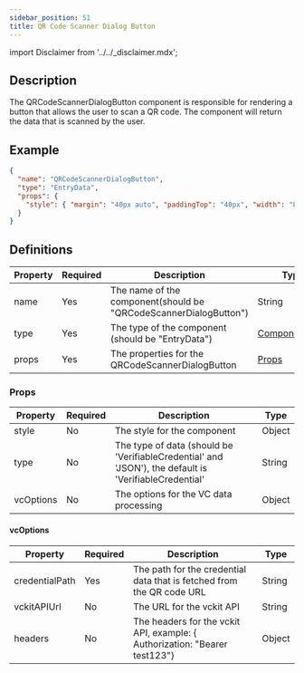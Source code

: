 ```yaml
---
sidebar_position: 51
title: QR Code Scanner Dialog Button
---
```


import Disclaimer from '../../\_disclaimer.mdx';

<Disclaimer />

## Description

The QRCodeScannerDialogButton component is responsible for rendering a button that allows the user to scan a QR code. The component will return the data that is scanned by the user.

## Example

```json
{
  "name": "QRCodeScannerDialogButton",
  "type": "EntryData",
  "props": {
    "style": { "margin": "40px auto", "paddingTop": "40px", "width": "80%" }
  }
}
```

## Definitions

| Property | Required | Description                                                      | Type                                                                    |
| -------- | -------- | ---------------------------------------------------------------- | ----------------------------------------------------------------------- |
| name     | Yes      | The name of the component(should be "QRCodeScannerDialogButton") | String                                                                  |
| type     | Yes      | The type of the component (should be "EntryData")                | [ComponentType](/docs/mock-apps/common/component-type)                  |
| props    | Yes      | The properties for the QRCodeScannerDialogButton                 | [Props](/docs/mock-apps/components/qr-code-scanner-dialog-button#props) |

### Props

| Property  | Required | Description                                                                                           | Type   |
| --------- | -------- | ----------------------------------------------------------------------------------------------------- | ------ |
| style     | No       | The style for the component                                                                           | Object |
| type      | No       | The type of data (should be 'VerifiableCredential' and 'JSON'), the default is 'VerifiableCredential' | String |
| vcOptions | No       | The options for the VC data processing                                                                | Object |

#### vcOptions

| Property       | Required | Description                                                                  | Type   |
| -------------- | -------- | ---------------------------------------------------------------------------- | ------ |
| credentialPath | Yes      | The path for the credential data that is fetched from the QR code URL        | String |
| vckitAPIUrl    | No       | The URL for the vckit API                                                    | String |
| headers        | No       | The headers for the vckit API, example: \{ Authorization: "Bearer test123"\} | Object |
